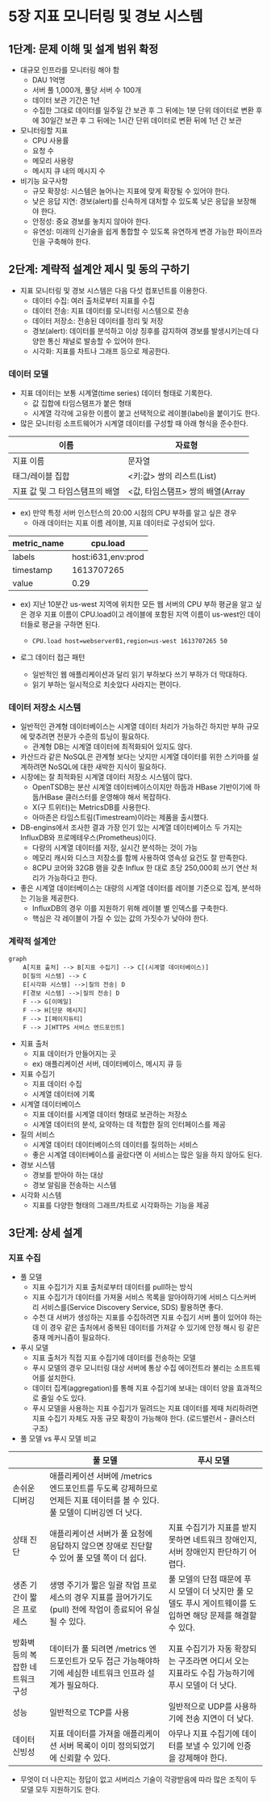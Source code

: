 # 5장 지표 모니터링 및 경보 시스템
## 1단계: 문제 이해 및 설계 범위 확정

- 대규모 인프라를 모니터링 해야 함
    - DAU 1억명
    - 서버 풀 1,000개, 풀당 서버 수 100개
    - 데이터 보관 기간은 1년
    - 수집한 그대로 데이터를 일주일 간 보관 후 그 뒤에는 1분 단위 데이터로 변환 후에 30일간 보관 후 그 뒤에는 1시간 단위 데이터로 변환 뒤에 1년 간 보관
- 모니터링할 지표
    - CPU 사용률
    - 요청 수
    - 메모리 사용량
    - 메시지 큐 내의 메시지 수
- 비기능 요구사항
    - 규모 확장성: 시스템은 늘어나는 지표에 맞게 확장될 수 있어야 한다.
    - 낮은 응답 지연: 경보(alert)를 신속하게 대처할 수 있도록 낮은 응답을 보장해야 한다.
    - 안정성: 중요 경보를 놓치지 않아야 한다.
    - 유연성: 미래의 신기술을 쉽게 통합할 수 있도록 유연하게 변경 가능한 파이프라인을 구축해야 한다.

## 2단계: 계략적 설계안 제시 및 동의 구하기

- 지표 모니터링 및 경보 시스템은 다음 다섯 컴포넌트를 이용한다.
    - 데이터 수집: 여러 출처로부터 지표를 수집
    - 데이터 전송: 지표 데이터를 모니터링 시스템으로 전송
    - 데이터 저장소: 전송된 데이터를 정리 및 저장
    - 경보(alert): 데이터를 분석하고 이상 징후를 감지하여 경보를 발생시키는데 다양한 통신 채널로 발송할 수 있어야 한다.
    - 시각화: 지표를 차트나 그래프 등으로 제공한다.

### 데이터 모델

- 지표 데이터는 보통 시계열(time series) 데이터 형태로 기록한다.
    - 값 집합에 타임스탬프가 붙은 형태
    - 시계열 각각에 고유한 이름이 붙고 선택적으로 레이블(label)을 붙이기도 한다.
- 많은 모니터링 소프트웨어가 시계열 데이터를 구성할 때 아래 형식을 준수한다.

| 이름 | 자료형 |
| --- | --- |
| 지표 이름 | 문자열 |
| 태그/레이블 집합 | <키:값> 쌍의 리스트(List) |
| 지표 값 및 그 타임스탬프의 배열 | <값, 타임스탬프> 쌍의 배열(Array |

- ex) 만약 특정 서버 인스턴스의 20:00 시점의 CPU 부하를 알고 싶은 경우
    - 아래 데이터는 지표 이름 레이블, 지표 데이터로 구성되어 있다.

| metric_name | cpu.load |
| --- | --- |
| labels | host:i631,env:prod |
| timestamp | 1613707265 |
| value | 0.29 |

- ex) 지난 10분간 us-west 지역에 위치한 모든 웹 서버의 CPU 부하 평균을 알고 싶은 경우 지표 이름이 CPU.load이고 레이블에 포함된 지역 이름이 us-west인 데이터들로 평균을 구하면 된다.
    - `CPU.load host=webserver01,region=us-west 1613707265 50`

- 로그 데이터 접근 패턴
  - 일반적인 웹 애플리케이션과 달리 읽기 부하보다 쓰기 부하가 더 막대하다.
  - 읽기 부하는 일시적으로 치솟았다 사라지는 편이다.

### 데이터 저장소 시스템

- 일반적인 관계형 데이터베이스는 시계열 데이터 처리가 가능하긴 하지만 부하 규모에 맞추려면 전문가 수준의 튜닝이 필요하다.
  - 관계형 DB는 시계열 데이터에 최적화되어 있지도 않다.
- 카산드라 같은 NoSQL은 관계형 보다는 낫지만 시계열 데이터를 위한 스키마를 설계하려면 NoSQL에 대한 새박한 지식이 필요하다.
- 시장에는 잘 최적화된 시계열 데이터 저장소 시스템이 많다.
  - OpenTSDB는 분산 시계열 데이터베이스이지만 하둡과 HBase 기반이기에 하둡/HBase 클러스터를 운영해야 해서 복잡하다.
  - X(구 트위터)는 MetricsDB를 사용한다.
  - 아마존은 타임스트림(Timestream)이라는 제품을 출시했다.
- DB-engins에서 조사한 결과 가장 인기 있는 시계열 데이터베이스 두 가지는 InfluxDB와 프로메테우스(Prometheus)이다.
  - 다량의 시계열 데이터를 저장, 실시간 분석하는 것이 가능
  - 메모리 캐시와 디스크 저장소를 함께 사용하여 영속성 요건도 잘 만족한다.
  - 8CPU 코어와 32GB 램을 갖춘 Influx 한 대로 초당 250,000회 쓰기 연산 처리가 가능하다고 한다.
- 좋은 시계열 데이터베이스는 대량의 시계열 데이터를 레이블 기준으로 집계, 분석하는 기능을 제공한다.
  - InfluxDB의 경우 이를 지원하기 위해 레이블 별 인덱스를 구축한다.
  - 핵심은 각 레이블이 가질 수 있는 값의 가짓수가 낮아야 한다.

### 계략적 설계안

```mermaid
graph
    A[지표 출처] --> B[지표 수집기] --> C[(시계열 데이터베이스)]
    D[질의 시스템] --> C
    E[시각화 시스템] -->|질의 전송| D
    F[경보 시스템] -->|질의 전송| D
    F --> G[이메일]
    F --> H[단문 메시지]
    F --> I[페이지듀티]
    F --> J[HTTPS 서비스 엔드포인트]

```

- 지표 출처
  - 지표 데이터가 만들어지는 곳
  - ex) 애플리케이션 서버, 데이터베이스, 메시지 큐 등
- 지표 수집기
  - 지표 데이터 수집
  - 시계열 데이터에 기록
- 시계열 데이터베이스
  - 지표 데이터를 시계열 데이터 형태로 보관하는 저장소
  - 시계열 데이터의 분석, 요약하는 데 적합한 질의 인터페이스를 제공
- 질의 서비스
  - 시계열 데이터 데이터베이스의 데이터를 질의하는 서비스
  - 좋은 시계열 데이터베이스를 골랐다면 이 서비스는 많은 일을 하지 않아도 된다.
- 경보 시스템
  - 경보를 받아야 하는 대상
  - 경보 알림을 전송하는 시스템
- 시각화 시스템
  - 지표를 다양한 형태의 그래프/차트로 시각화하는 기능을 제공

## 3단계: 상세 설계

### 지표 수집

- 풀 모델
  - 지표 수집기가 지표 출처로부터 데이터를 pull하는 방식
  - 지표 수집기가 데이터를 가져올 서비스 목록을 알아야하기에 서비스 디스커버리 서비스를(Service Discovery Service, SDS) 활용하면 좋다.
  - 수천 대 서버가 생성하는 지표를 수집하려면 지표 수집기 서버 풀이 있어야 하는데 이 경우 같은 출처에서 중복된 데이터를 가져갈 수 있기에 안정 해시 링 같은 중재 메커니즘이 필요하다.
- 푸시 모델
  - 지표 출처가 직접 지표 수집기에 데이터를 전송하는 모델
  - 푸시 모델의 경우 모니터링 대상 서버에 통상 수집 에이전트라 불리는 소프트웨어를 설치한다.
  - 데이터 집계(aggregation)를 통해 지표 수집기에 보내는 데이터 양을 효과적으로 줄일 수도 있다.
  - 푸시 모델을 사용하는 지표 수집기가 밀려드는 지표 데이터를 제때 처리하려면 지표 수집기 자체도 자동 규모 확장이 가능해야 한다. (로드밸런서 - 클러스터 구조)
- 풀 모델 vs 푸시 모델 비교

|  | 풀 모델 | 푸시 모델 |
| --- | --- | --- |
| 손쉬운 디버깅 | 애플리케이션 서버에 /metrics 엔드포인트를 두도록 강제하므로 언제든 지표 데이터를 볼 수 있다. 풀 모델이 디버깅엔 더 낫다. |  |
| 상태 진단 | 애플리케이션 서버가 풀 요청에 응답하지 않으면 장애로 진단할 수 있어 풀 모델 쪽이 더 쉽다. | 지표 수집기가 지표를 받지 못하면 네트워크 장애인지, 서버 장애인지 판단하기 어렵다. |
| 생존 기간이 짧은 프로세스 | 생명 주기가 짧은 일괄 작업 프로세스의 경우 지표를 끌어가기도(pull) 전에 작업이 종료되어 유실될 수 있다. | 풀 모델의 단점 때문에 푸시 모델이 더 낫지만 풀 모델도 푸시 게이트웨이를 도입하면 해당 문제를 해결할 수 있다. |
| 방화벽 등의 복잡한 네트워크 구성 | 데이터가 풀 되려면 /metrics 엔드포인트가 모두 접근 가능해야하기에 세심한 네트워크 인프라 설계가 필요하다. | 지표 수집기가 자동 확장되는 구조라면 어디서 오는 지표라도 수집 가능하기에 푸시 모델이 더 낫다. |
| 성능 | 일반적으로 TCP를 사용 | 일반적으로 UDP를 사용하기에 전송 지연이 더 낮다. |
| 데이터 신빙성 | 지표 데이터를 가져올 애플리케이션 서버 목록이 이미 정의되었기에 신뢰할 수 있다. | 아무나 지표 수집기에 데이터를 보낼 수 있기에 인증을 강제해야 한다. |

- 무엇이 더 나은지는 정답이 없고 서버리스 기술이 각광받음에 따라 많은 조직이 두 모델 모두 지원하기도 한다.
